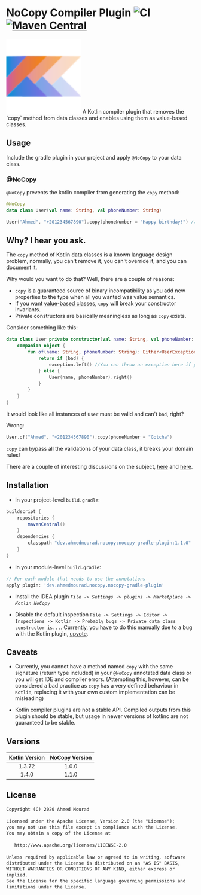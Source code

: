 NoCopy Compiler Plugin   ![CI](https://github.com/AhmedMourad0/no-copy/workflows/CI/badge.svg) [![Maven Central](https://maven-badges.herokuapp.com/maven-central/dev.ahmedmourad.nocopy/nocopy-gradle-plugin/badge.svg)](https://maven-badges.herokuapp.com/maven-central/dev.ahmedmourad.nocopy/nocopy-gradle-plugin)
========================
<img src="plugins/idea-plugin/src/main/resources/META-INF/pluginIcon.svg" alt="" width="200" />
A Kotlin compiler plugin that removes the `copy` method from data classes
 and enables using them as value-based classes.

## Usage

Include the gradle plugin in your project and apply `@NoCopy` to your data class.

### @NoCopy

`@NoCopy` prevents the kotlin compiler from generating the `copy` method:

```kotlin
@NoCopy
data class User(val name: String, val phoneNumber: String)
```

```kotlin
User("Ahmed", "+201234567890").copy(phoneNumber = "Happy birthday!") // Unresolved reference: copy
```

## Why? I hear you ask.

The `copy` method of Kotlin data classes is a known language design problem, normally, you can't
remove it, you can't override it, and you can document it.

Why would you want to do that? Well, there are a couple of reasons:

- `copy` is a guaranteed source of binary incompatibility as you add new properties to the type when
 all you wanted was value semantics.
- If you want [value-based classes](https://docs.oracle.com/javase/8/docs/api/java/lang/doc-files/ValueBased.html),
 `copy` will break your constructor invariants.
- Private constructors are basically meaningless as long as `copy` exists.

Consider something like this:

```kotlin
data class User private constructor(val name: String, val phoneNumber: String) {
    companion object {
        fun of(name: String, phoneNumber: String): Either<UserException, User> {
            return if (bad) {
                exception.left() //You can throw an exception here if you like instead.
            } else {
                User(name, phoneNumber).right()
            }
        }
    }
}
```
It would look like all instances of `User` must be valid and can't `bad`, right?

Wrong:
```kotlin
User.of("Ahmed", "+201234567890").copy(phoneNumber = "Gotcha")
```
`copy` can bypass all the validations of your data class, it breaks your domain rules!
 
There are a couple of interesting discussions on the subject,
 [here](https://www.reddit.com/r/Kotlin/comments/hjoyxx/nocopy_compiler_plugin_for_kotlin/)
 and [here](https://www.reddit.com/r/androiddev/comments/hj3yq8/nocopy_compiler_plugin_for_kotlin/).

## Installation

- In your project-level `build.gradle`:

```gradle
buildscript {
    repositories {
        mavenCentral()
    }
    dependencies {
        classpath "dev.ahmedmourad.nocopy:nocopy-gradle-plugin:1.1.0"
    }  
}
```

- In your module-level `build.gradle`:

```gradle
// For each module that needs to use the annotations
apply plugin: 'dev.ahmedmourad.nocopy.nocopy-gradle-plugin'
```

- Install the IDEA plugin *`File -> Settings -> plugins -> Marketplace -> Kotlin NoCopy`*

- Disable the default inspection `File -> Settings -> Editor ->
 Inspections -> Kotlin -> Probably bugs -> Private data class constructor is...`. Currently, you have to do
 this manually due to a bug with the Kotlin plugin, [upvote](https://youtrack.jetbrains.com/issue/KT-37576).

## Caveats

- Currently, you cannot have a method named `copy` with the same
  signature (return type included) in your `@NoCopy` annotated data
  class or you will get IDE and compiler errors. (Attempting this,
  however, can be considered a bad practice as `copy` has a very defined
  behaviour in `Kotlin`, replacing it with your own custom
  implementation can be misleading)
  
- Kotlin compiler plugins are not a stable API. Compiled outputs from this plugin should be stable,
 but usage in newer versions of kotlinc are not guaranteed to be stable.

## Versions

| Kotlin Version | NoCopy Version |
| :------------: | :------------: |
| 1.3.72 | 1.0.0
| 1.4.0 | 1.1.0


License
-------

    Copyright (C) 2020 Ahmed Mourad

    Licensed under the Apache License, Version 2.0 (the "License");
    you may not use this file except in compliance with the License.
    You may obtain a copy of the License at

       http://www.apache.org/licenses/LICENSE-2.0

    Unless required by applicable law or agreed to in writing, software
    distributed under the License is distributed on an "AS IS" BASIS,
    WITHOUT WARRANTIES OR CONDITIONS OF ANY KIND, either express or implied.
    See the License for the specific language governing permissions and
    limitations under the License.

 [snapshots]: https://oss.sonatype.org/content/repositories/snapshots/
 